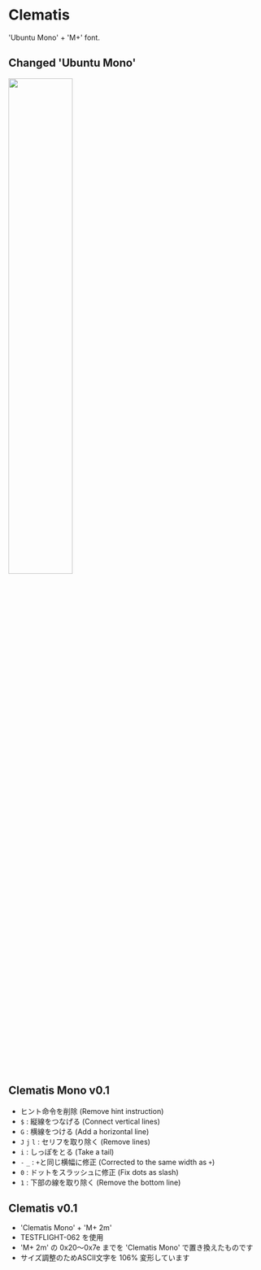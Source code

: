 # Clematis
'Ubuntu Mono' + 'M+' font.

## Changed 'Ubuntu Mono'
<img src="https://raw.github.com/wiki/rabbiteariris/Clematis/images/diff.png" width="50%">

## Clematis Mono v0.1
- ヒント命令を削除 (Remove hint instruction)
- `$`         : 縦線をつなげる (Connect vertical lines)
- `G`         : 横線をつける (Add a horizontal line)
- `J` `j` `l` : セリフを取り除く (Remove lines)
- `i`         : しっぽをとる (Take a tail)
- `-` `_`     : `+`と同じ横幅に修正 (Corrected to the same width as `+`)
- `0`         : ドットをスラッシュに修正 (Fix dots as slash)
- `1`         : 下部の線を取り除く (Remove the bottom line)

## Clematis v0.1
- 'Clematis Mono' + 'M+ 2m'
- TESTFLIGHT-062 を使用
- 'M+ 2m' の 0x20～0x7e までを 'Clematis Mono' で置き換えたものです
- サイズ調整のためASCII文字を 106% 変形しています
